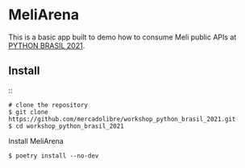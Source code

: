 MeliArena
======

This is a basic app built to demo how to consume Meli public APIs at [PYTHON BRASIL
2021](https://2021.pythonbrasil.org.br/).


Install
-------

::

    # clone the repository
    $ git clone https://github.com/mercadolibre/workshop_python_brasil_2021.git
    $ cd workshop_python_brasil_2021

Install MeliArena

    $ poetry install --no-dev
